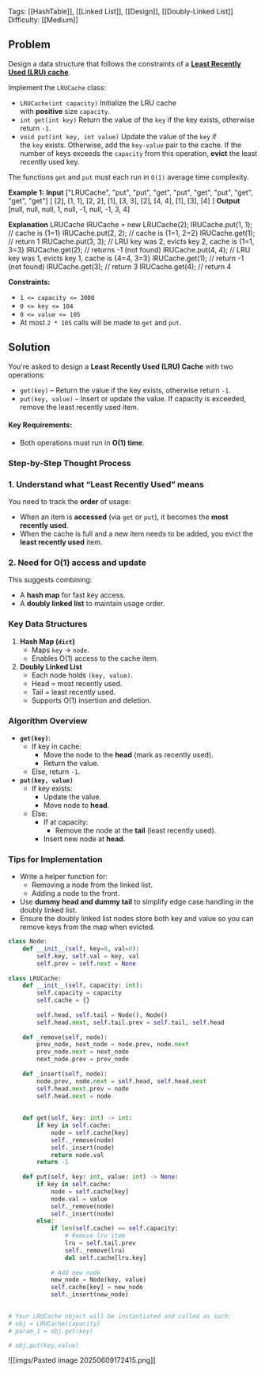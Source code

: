 Tags: [[HashTable]], [[Linked List]], [[Design]], [[Doubly-Linked List]]
Difficulty: [[Medium]]
## Problem
Design a data structure that follows the constraints of a **[Least Recently Used (LRU) cache](https://en.wikipedia.org/wiki/Cache_replacement_policies#LRU)**.

Implement the `LRUCache` class:

- `LRUCache(int capacity)` Initialize the LRU cache with **positive** size `capacity`.
- `int get(int key)` Return the value of the `key` if the key exists, otherwise return `-1`.
- `void put(int key, int value)` Update the value of the `key` if the `key` exists. Otherwise, add the `key-value` pair to the cache. If the number of keys exceeds the `capacity` from this operation, **evict** the least recently used key.

The functions `get` and `put` must each run in `O(1)` average time complexity.

**Example 1:**
**Input**
["LRUCache", "put", "put", "get", "put", "get", "put", "get", "get", "get"]
[ [2], [1, 1], [2, 2], [1], [3, 3], [2], [4, 4], [1], [3], [4] ]
**Output**
[null, null, null, 1, null, -1, null, -1, 3, 4]

**Explanation**
LRUCache lRUCache = new LRUCache(2);
lRUCache.put(1, 1); // cache is {1=1}
lRUCache.put(2, 2); // cache is {1=1, 2=2}
lRUCache.get(1);    // return 1
lRUCache.put(3, 3); // LRU key was 2, evicts key 2, cache is {1=1, 3=3}
lRUCache.get(2);    // returns -1 (not found)
lRUCache.put(4, 4); // LRU key was 1, evicts key 1, cache is {4=4, 3=3}
lRUCache.get(1);    // return -1 (not found)
lRUCache.get(3);    // return 3
lRUCache.get(4);    // return 4

**Constraints:**
- `1 <= capacity <= 3000`
- `0 <= key <= 104`
- `0 <= value <= 105`
- At most `2 * 105` calls will be made to `get` and `put`.

## Solution
You're asked to design a **Least Recently Used (LRU) Cache** with two operations:
- `get(key)` – Return the value if the key exists, otherwise return `-1`.
- `put(key, value)` – Insert or update the value. If capacity is exceeded, remove the least recently used item.

#### Key Requirements:
- Both operations must run in **O(1) time**.

### Step-by-Step Thought Process

### 1. **Understand what “Least Recently Used” means**
You need to track the **order** of usage:
- When an item is **accessed** (via `get` or `put`), it becomes the **most recently used**.
- When the cache is full and a new item needs to be added, you evict the **least recently used** item.

### 2. **Need for O(1) access and update**
This suggests combining:
- A **hash map** for fast key access.
- A **doubly linked list** to maintain usage order. 

###  Key Data Structures
1. **Hash Map (`dict`)**
    - Maps `key` → `node`.
    - Enables O(1) access to the cache item.
2. **Doubly Linked List**
    - Each node holds `(key, value)`.
    - Head = most recently used.
    - Tail = least recently used.
    - Supports O(1) insertion and deletion.

### Algorithm Overview
- **`get(key)`**:
    - If key in cache:
        - Move the node to the **head** (mark as recently used).
        - Return the value.
    - Else, return `-1`.
- **`put(key, value)`**
    - If key exists:
        - Update the value.
        - Move node to **head**.
    - Else:
        - If at capacity:
            - Remove the node at the **tail** (least recently used).
        - Insert new node at **head**.
### Tips for Implementation
- Write a helper function for:
    - Removing a node from the linked list.
    - Adding a node to the front.
- Use **dummy head and dummy tail** to simplify edge case handling in the doubly linked list.
- Ensure the doubly linked list nodes store both key and value so you can remove keys from the map when evicted.

```python
class Node:
	def __init__(self, key=0, val=0):
		self.key, self.val = key, val
		self.prev = self.next = None
  
class LRUCache:
	def __init__(self, capacity: int):
		self.capacity = capacity
		self.cache = {}
		  
		self.head, self.tail = Node(), Node()
		self.head.next, self.tail.prev = self.tail, self.head
	  
	def _remove(self, node):
		prev_node, next_node = node.prev, node.next
		prev_node.next = next_node
		next_node.prev = prev_node
	  
	def _insert(self, node):
		node.prev, node.next = self.head, self.head.next
		self.head.next.prev = node
		self.head.next = node
	
	  
	def get(self, key: int) -> int:
		if key in self.cache:
			node = self.cache[key]
			self._remove(node)
			self._insert(node)
			return node.val
		return -1
	  
	def put(self, key: int, value: int) -> None:
		if key in self.cache:
			node = self.cache[key]
			node.val = value
			self._remove(node)
			self._insert(node)
		else:
			if len(self.cache) == self.capacity:
				# Remove lru item
				lru = self.tail.prev
				self._remove(lru)
				del self.cache[lru.key]
			  
			# Add new node
			new_node = Node(key, value)
			self.cache[key] = new_node
			self._insert(new_node)

  
# Your LRUCache object will be instantiated and called as such:
# obj = LRUCache(capacity)
# param_1 = obj.get(key)

# obj.put(key,value)
```

![[imgs/Pasted image 20250609172415.png]]
